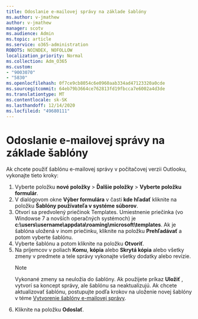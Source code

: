 ```yaml
---
title: Odoslanie e-mailovej správy na základe šablóny
ms.author: v-jmathew
author: v-jmathew
manager: scotv
ms.audience: Admin
ms.topic: article
ms.service: o365-administration
ROBOTS: NOINDEX, NOFOLLOW
localization_priority: Normal
ms.collection: Adm_O365
ms.custom:
- "9003070"
- "5830"
ms.openlocfilehash: 0f7ce9cb8054c6e0960aab334ad47123320a0cde
ms.sourcegitcommit: 64eb79b3664ce762813fd19fbcca7e6002a4d3de
ms.translationtype: MT
ms.contentlocale: sk-SK
ms.lasthandoff: 12/14/2020
ms.locfileid: "49680111"
---
```

# <a name="send-an-email-message-based-on-a-template"></a>Odoslanie e-mailovej správy na základe šablóny

Ak chcete použiť šablónu e-mailovej správy v počítačovej verzii Outlooku, vykonajte tieto kroky:

1. Vyberte položku **nové položky**  >  **Ďalšie položky**  >  **Vyberte položku formulár**.
2. V dialógovom okne **Výber formulára** v časti **kde hľadať** kliknite na položku **Šablóny používateľa v systéme súborov**.
3. Otvorí sa predvolený priečinok Templates. Umiestnenie priečinka (vo Windowse 7 a novších operačných systémoch) je **c:\users\username\appdata\roaming\microsoft\templates**. Ak je šablóna uložená v inom priečinku, kliknite na položku **Prehľadávať** a potom vyberte šablónu.
4. Vyberte šablónu a potom kliknite na položku **Otvoriť**.
5. Na príjemcov v poliach **Komu**, **kópia** alebo **Skrytá kópia** alebo všetky zmeny v predmete a tele správy vykonajte všetky dodatky alebo revízie.
    > [!NOTE]
    > Vykonané zmeny sa neuložia do šablóny. Ak použijete príkaz **Uložiť** , vytvorí sa koncept správy, ale šablónu sa neaktualizujú. Ak chcete aktualizovať šablónu, postupujte podľa krokov na uloženie novej šablóny v téme [Vytvorenie šablóny e-mailovej správy](https://support.microsoft.com/office/create-an-email-message-template-43ec7142-4dd0-4351-8727-bd0977b6b2d1).
6. Kliknite na položku **Odoslať**.
